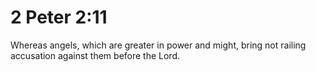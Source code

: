 # 2 Peter 2:11

Whereas angels, which are greater in power and might, bring not railing accusation against them before the Lord.